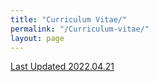 ```yaml
---
title: "Curriculum Vitae/"
permalink: "/Curriculum-vitae/"
layout: page
---
```

[Last Updated 2022.04.21](https://github.com/Achndrs4/achndrs4.github.io/files/8849216/Ani_C.pdf)
